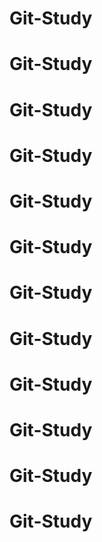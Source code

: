 # Git-Study
# Git-Study
# Git-Study
# Git-Study
# Git-Study
# Git-Study
# Git-Study
# Git-Study
# Git-Study
# Git-Study
# Git-Study
# Git-Study
